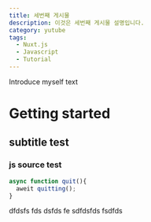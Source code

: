 ```yaml
---
title: 세번째 게시물
description: 이것은 세번째 게시물 설명입니다.
category: yutube
tags:
  - Nuxt.js
  - Javascript
  - Tutorial
---
```


Introduce myself text

<!--more-->
# Getting started

## subtitle test


### js source test
``` js
async function quit(){
  aweit quitting();
}
```

dfdsfs
fds
dsfds
fe
sdfdsfds
fsdfds
